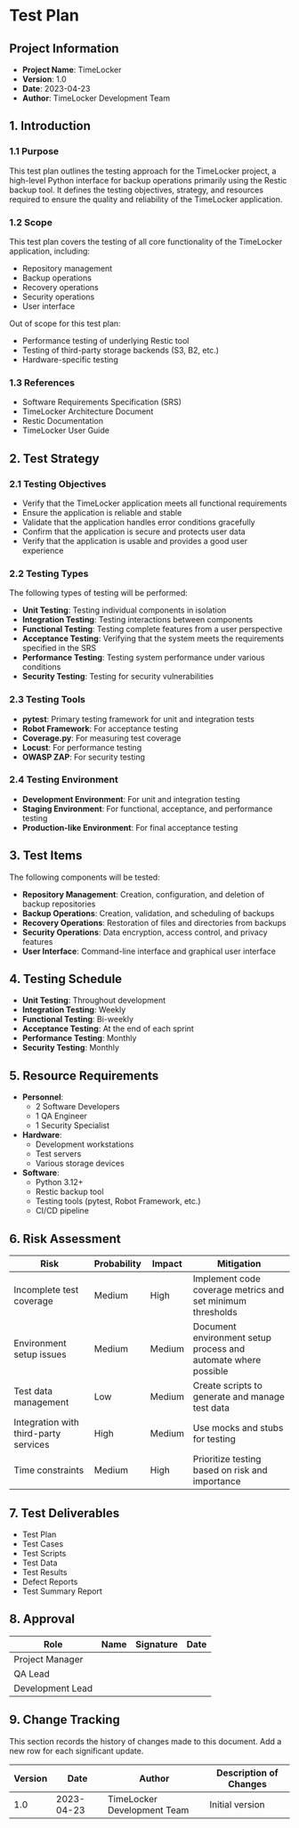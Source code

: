 # Test Plan

## Project Information

- **Project Name**: TimeLocker
- **Version**: 1.0
- **Date**: 2023-04-23
- **Author**: TimeLocker Development Team

## 1. Introduction

### 1.1 Purpose

This test plan outlines the testing approach for the TimeLocker project, a high-level Python interface for backup operations primarily using the Restic backup
tool. It defines the testing objectives, strategy, and resources required to ensure the quality and reliability of the TimeLocker application.

### 1.2 Scope

This test plan covers the testing of all core functionality of the TimeLocker application, including:

- Repository management
- Backup operations
- Recovery operations
- Security operations
- User interface

Out of scope for this test plan:

- Performance testing of underlying Restic tool
- Testing of third-party storage backends (S3, B2, etc.)
- Hardware-specific testing

### 1.3 References

- Software Requirements Specification (SRS)
- TimeLocker Architecture Document
- Restic Documentation
- TimeLocker User Guide

## 2. Test Strategy

### 2.1 Testing Objectives

- Verify that the TimeLocker application meets all functional requirements
- Ensure the application is reliable and stable
- Validate that the application handles error conditions gracefully
- Confirm that the application is secure and protects user data
- Verify that the application is usable and provides a good user experience

### 2.2 Testing Types

The following types of testing will be performed:

- **Unit Testing**: Testing individual components in isolation
- **Integration Testing**: Testing interactions between components
- **Functional Testing**: Testing complete features from a user perspective
- **Acceptance Testing**: Verifying that the system meets the requirements specified in the SRS
- **Performance Testing**: Testing system performance under various conditions
- **Security Testing**: Testing for security vulnerabilities

### 2.3 Testing Tools

- **pytest**: Primary testing framework for unit and integration tests
- **Robot Framework**: For acceptance testing
- **Coverage.py**: For measuring test coverage
- **Locust**: For performance testing
- **OWASP ZAP**: For security testing

### 2.4 Testing Environment

- **Development Environment**: For unit and integration testing
- **Staging Environment**: For functional, acceptance, and performance testing
- **Production-like Environment**: For final acceptance testing

## 3. Test Items

The following components will be tested:

- **Repository Management**: Creation, configuration, and deletion of backup repositories
- **Backup Operations**: Creation, validation, and scheduling of backups
- **Recovery Operations**: Restoration of files and directories from backups
- **Security Operations**: Data encryption, access control, and privacy features
- **User Interface**: Command-line interface and graphical user interface

## 4. Testing Schedule

- **Unit Testing**: Throughout development
- **Integration Testing**: Weekly
- **Functional Testing**: Bi-weekly
- **Acceptance Testing**: At the end of each sprint
- **Performance Testing**: Monthly
- **Security Testing**: Monthly

## 5. Resource Requirements

- **Personnel**:
    - 2 Software Developers
    - 1 QA Engineer
    - 1 Security Specialist
- **Hardware**:
    - Development workstations
    - Test servers
    - Various storage devices
- **Software**:
    - Python 3.12+
    - Restic backup tool
    - Testing tools (pytest, Robot Framework, etc.)
    - CI/CD pipeline

## 6. Risk Assessment

| Risk                                  | Probability | Impact | Mitigation                                                     |
|---------------------------------------|-------------|--------|----------------------------------------------------------------|
| Incomplete test coverage              | Medium      | High   | Implement code coverage metrics and set minimum thresholds     |
| Environment setup issues              | Medium      | Medium | Document environment setup process and automate where possible |
| Test data management                  | Low         | Medium | Create scripts to generate and manage test data                |
| Integration with third-party services | High        | Medium | Use mocks and stubs for testing                                |
| Time constraints                      | Medium      | High   | Prioritize testing based on risk and importance                |

## 7. Test Deliverables

- Test Plan
- Test Cases
- Test Scripts
- Test Data
- Test Results
- Defect Reports
- Test Summary Report

## 8. Approval

| Role             | Name | Signature | Date |
|------------------|------|-----------|------|
| Project Manager  |      |           |      |
| QA Lead          |      |           |      |
| Development Lead |      |           |      |

## 9. Change Tracking

This section records the history of changes made to this document. Add a new row for each significant update.

| Version | Date       | Author                      | Description of Changes |
|---------|------------|-----------------------------|------------------------|
| 1.0     | 2023-04-23 | TimeLocker Development Team | Initial version        |